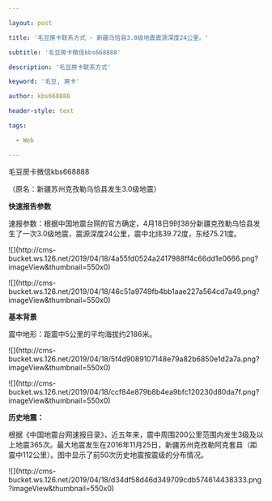 ---
layout: post
title: '毛豆房卡联系方式 - 新疆乌恰县3.0级地震震源深度24公里。'
subtitle: '毛豆房卡微信kbs668888'
description: '毛豆房卡联系方式'
keyword: '毛豆, 房卡'
author: kbs668888
header-style: text
tags:
  - Web
---
毛豆房卡微信kbs668888

（原名：新疆苏州克孜勒乌恰县发生3.0级地震）

 **快速报告参数**

速报参数：根据中国地震台网的官方确定，4月18日9时38分新疆克孜勒乌恰县发生了一次3.0级地震，震源深度24公里，震中北纬39.72度，东经75.21度。

![](http://cms-
bucket.ws.126.net/2019/04/18/4a55fd0524a2417988ff4c66dd1e0666.png?imageView&thumbnail=550x0)  

![](http://cms-
bucket.ws.126.net/2019/04/18/46c51a9749fb4bb1aae227a564cd7a49.png?imageView&thumbnail=550x0)  

 **基本背景**

震中地形：距震中5公里的平均海拔约2186米。

![](http://cms-
bucket.ws.126.net/2019/04/18/5f4d9089107148e79a82b6850e1d2a7a.png?imageView&thumbnail=550x0)  

![](http://cms-
bucket.ws.126.net/2019/04/18/ccf84e879b8b4ea9bfc120230d80da7f.png?imageView&thumbnail=550x0)  

 **历史地震：**

根据《中国地震台网速报目录》，近五年来，震中周围200公里范围内发生3级及以上地震365次。最大地震发生在2016年11月25日，新疆苏州克孜勒阿克套县（距震中112公里）。图中显示了前50次历史地震按震级的分布情况。

![](http://cms-
bucket.ws.126.net/2019/04/18/d34df58d46d349709cdb574614438333.png?imageView&thumbnail=550x0)  

